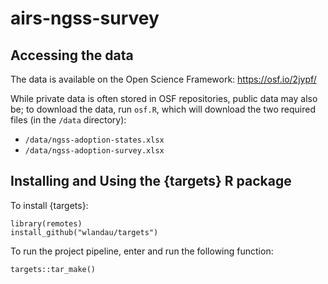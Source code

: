 # airs-ngss-survey

## Accessing the data

The data is available on the Open Science Framework: https://osf.io/2jypf/

While private data is often stored in OSF repositories, public data may also be;
to download the data, run `osf.R`, which will download the two required files (in 
the `/data` directory):

- `/data/ngss-adoption-states.xlsx`
- `/data/ngss-adoption-survey.xlsx`

## Installing and Using the {targets} R package

To install {targets}:

```{r}
library(remotes)
install_github("wlandau/targets")
```

To run the project pipeline, enter and run the following function:

`targets::tar_make()`
